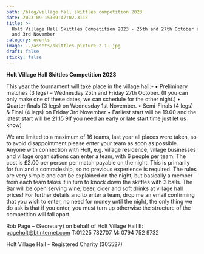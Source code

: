 ```yaml
---
path: /blog/village hall skittles competition 2023
date: 2023-09-15T09:47:02.311Z
title: >-
  Holt Village Hall Skittles Competition 2023 - 25th and 27th October and 1st
  and 3rd November
category: events
image: ../assets/skittles-picture-2-1-.jpg
draft: false
sticky: false
---
```

**Holt Village Hall Skittles Competition 2023**

This year the tournament will take place in the village hall:- •	Preliminary matches (3 legs) – Wednesday 25th and Friday 27th October. (If you can only make one of these dates, we can schedule for the other night.)
•	Quarter finals (3 legs) on Wednesday 1st November.
•	Semi-Finals (4 legs) & Final (4 legs) on Friday 3rd November
•	Earliest start will be 19.00 and the latest start will be 21.15 9If you need an early or late start time just let us know)

We are limited to a maximum of 16 teams, last year all places were taken, so to avoid disappointment please enter your team as soon as possible. Anyone with connection with Holt, e.g. village residence, village businesses and village organisations can enter a team, with 6 people per team. The cost is £2.00 per person per match payable on the night.
This is primarily for fun and a comradeship, so no previous experience is required. The rules are very simple and can be explained on the night, but basically a member from each team takes it in turn to knock down the skittles with 3 balls.
The Bar will be open serving wine, beer, cider and soft drinks at village hall prices!
For further details and to enter a team, drop me an email confirming that you wish to enter, no need for money until the night, the only thing we do ask is that if you enter, you must turn up otherwise the structure of the competition will fall apart.

Rob Page – (Secretary) on behalf of Holt Village Hall  E: pageholt@btinternet.com  T:01225 782707  M: 0794 752 9732

Holt Village Hall - Registered Charity (305527)